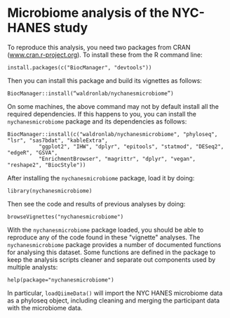 # Microbiome analysis of the NYC-HANES study

To reproduce this analysis, you need two packages from CRAN (www.cran.r-project.org). To install these from the R command line:
```
install.packages(c("BiocManager", "devtools"))
```

Then you can install this package and build its vignettes as follows:
```
BiocManager::install(“waldronlab/nychanesmicrobiome”)
```

On some machines, the above command may not by default install all the required dependencies. If this happens to you, you can install the `nychanesmicrobiome` package and its dependencies as follows:

```
BiocManager::install(c("waldronlab/nychanesmicrobiome", "phyloseq", "lsr", "sas7bdat", "kableExtra", 
          "ggplot2", "IHW", "dplyr", "epitools", "statmod", "DESeq2", "edgeR", "GSVA", 
          "EnrichmentBrowser", "magrittr", "dplyr", "vegan", "reshape2", "BiocStyle"))
```


After installing the `nychanesmicrobiome` package, load it by doing:
```
library(nychanesmicrobiome)
```

Then see the code and results of previous analyses by doing:
```
browseVignettes("nychanesmicrobiome")
```

With the `nychanesmicrobiome` package loaded, you should be able to reproduce any of the code found in these "vignette" analyses. The `nychanesmicrobiome` package provides a number of documented functions for analysing this dataset. Some functions are defined in the package to keep the analysis scripts cleaner and separate out components used by multiple analysts:
```
help(package="nychanesmicrobiome")
```

In particular, `loadQiimeData()` will import the NYC HANES microbiome data as a phyloseq object, including cleaning and merging the participant data with the microbiome data.
